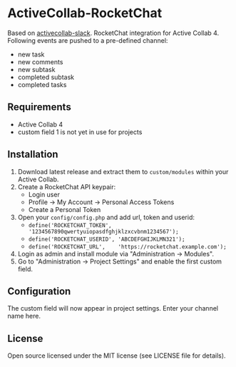 # ActiveCollab-RocketChat
Based on [activecollab-slack](https://github.com/bartram/activecollab-slack).
RocketChat integration for Active Collab 4. Following events are pushed to a pre-defined channel:
  * new task
  * new comments
  * new subtask
  * completed subtask
  * completed tasks

## Requirements
  * Active Collab 4
  * custom field 1 is not yet in use for projects

## Installation
1. Download latest release and extract them to `custom/modules` within your Active Collab.
2. Create a RocketChat API keypair:
   * Login user
   * Profile -> My Account -> Personal Access Tokens
   * Create a Personal Token 
3. Open your `config/config.php` and add url, token and userid:
   * `define('ROCKETCHAT_TOKEN',  '1234567890qwertyuiopasdfghjklzxcvbnm1234567');`
   * `define('ROCKETCHAT_USERID', 'ABCDEFGHIJKLMN321');`
   * `define('ROCKETCHAT_URL',    'https://rocketchat.example.com');`
4. Login as admin and install module via "Administration → Modules".
5. Go to "Administration → Project Settings" and enable the first custom field.

## Configuration
The custom field will now appear in project settings. Enter your channel name here.

## License
Open source licensed under the MIT license (see LICENSE file for details).